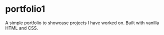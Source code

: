 # portfolio1

A simple portfolio to showcase projects I have worked on. Built with vanilla HTML and CSS.
